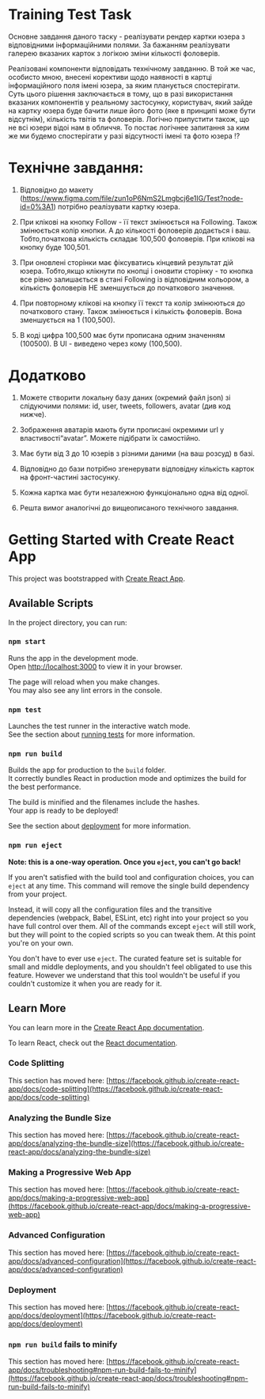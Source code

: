 # Training Test Task 

Основне завдання даного таску - реалізувати рендер картки юзера з відповідними інформаційними полями. За бажанням реалізувати галерею вказаних карток з логікою зміни кількості фоловерів.

Реалізовані компоненти відповідать технічному завданню. 
В той же час, особисто мною, внесені корективи щодо наявності в картці інформаційного поля імені юзера, за яким планується спостерігати. 
Суть цього рішення заключається в тому, що в разі використання вказаних компонентів у реальному застосунку, користувач, який зайде на картку юзера буде бачити лише його фото (яке в принципі може бути відсутнім), кількість твітів та фоловерів. Логічно припустити також, що не всі юзери відоі нам в обличчя. То постає логічнее запитання за ким же ми будемо спостерігати у разі відсутності імені та фото юзера !?

# Технічне завдання:

1. Відповідно до макету (https://www.figma.com/file/zun1oP6NmS2Lmgbcj6e1IG/Test?node-id=0%3A1) потрібно реалізувати картку юзера.

2. При клікові на кнопку Follow - її текст змінюється на Following. Також змінюється колір кнопки. А до кількості фоловерів додається і ваш. Тобто,початкова кількість складає 100,500 фоловерів. При клікові на кнопку буде 100,501.

3. При оновлені сторінки має фіксуватись кінцевий результат дій юзера. Тобто,якщо клікнути по кнопці і оновити сторінку - то кнопка все рівно залишається в стані Following із відповідним кольором, а кількість фоловерів НЕ зменшується до початкового значення.

4. При повторному клікові на кнопку її текст та колір змінюються до початкового стану. Також змінюється і кількість фоловерів. Вона зменшується на 1 (100,500).

5. В коді цифра 100,500 має бути прописана одним значенням (100500). В UI - виведено через кому (100,500).

# Додатково

1. Можете створити локальну базу даних (окремий файл json) зі слідуючими полями: id, user, tweets, followers, avatar (див код нижче).

2. Зображення аватарів мають бути прописані окремими url у властивості“avatar”. Можете підібрати їх самостійно.

3. Має бути від 3 до 10 юзерів з різними даними (на ваш розсуд) в базі.

4. Відповідно до бази потрібно згенерувати відповідну кількість карток на фронт-частині застосунку.

5. Кожна картка має бути незалежною функціонально одна від одної.

6. Решта вимог аналогічні до вищеописаного технічного завдання.

# Getting Started with Create React App

This project was bootstrapped with [Create React App](https://github.com/facebook/create-react-app).

## Available Scripts

In the project directory, you can run:

### `npm start`

Runs the app in the development mode.\
Open [http://localhost:3000](http://localhost:3000) to view it in your browser.

The page will reload when you make changes.\
You may also see any lint errors in the console.

### `npm test`

Launches the test runner in the interactive watch mode.\
See the section about [running tests](https://facebook.github.io/create-react-app/docs/running-tests) for more information.

### `npm run build`

Builds the app for production to the `build` folder.\
It correctly bundles React in production mode and optimizes the build for the best performance.

The build is minified and the filenames include the hashes.\
Your app is ready to be deployed!

See the section about [deployment](https://facebook.github.io/create-react-app/docs/deployment) for more information.

### `npm run eject`

**Note: this is a one-way operation. Once you `eject`, you can't go back!**

If you aren't satisfied with the build tool and configuration choices, you can `eject` at any time. This command will remove the single build dependency from your project.

Instead, it will copy all the configuration files and the transitive dependencies (webpack, Babel, ESLint, etc) right into your project so you have full control over them. All of the commands except `eject` will still work, but they will point to the copied scripts so you can tweak them. At this point you're on your own.

You don't have to ever use `eject`. The curated feature set is suitable for small and middle deployments, and you shouldn't feel obligated to use this feature. However we understand that this tool wouldn't be useful if you couldn't customize it when you are ready for it.

## Learn More

You can learn more in the [Create React App documentation](https://facebook.github.io/create-react-app/docs/getting-started).

To learn React, check out the [React documentation](https://reactjs.org/).

### Code Splitting

This section has moved here: [https://facebook.github.io/create-react-app/docs/code-splitting](https://facebook.github.io/create-react-app/docs/code-splitting)

### Analyzing the Bundle Size

This section has moved here: [https://facebook.github.io/create-react-app/docs/analyzing-the-bundle-size](https://facebook.github.io/create-react-app/docs/analyzing-the-bundle-size)

### Making a Progressive Web App

This section has moved here: [https://facebook.github.io/create-react-app/docs/making-a-progressive-web-app](https://facebook.github.io/create-react-app/docs/making-a-progressive-web-app)

### Advanced Configuration

This section has moved here: [https://facebook.github.io/create-react-app/docs/advanced-configuration](https://facebook.github.io/create-react-app/docs/advanced-configuration)

### Deployment

This section has moved here: [https://facebook.github.io/create-react-app/docs/deployment](https://facebook.github.io/create-react-app/docs/deployment)

### `npm run build` fails to minify

This section has moved here: [https://facebook.github.io/create-react-app/docs/troubleshooting#npm-run-build-fails-to-minify](https://facebook.github.io/create-react-app/docs/troubleshooting#npm-run-build-fails-to-minify)
